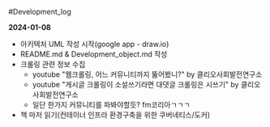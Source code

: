 #Development_log

**2024-01-08**
- 아키텍처 UML 작성 시작(google app - draw.io)
- README.md & Development_object.md 작성
- 크롤링 관련 정보 수집
  - youtube "웹크롤링, 어느 커뮤니티까지 뚫어봤니?" by 클리오사회발전연구소
  - youtube "게시글 크롤링이 소설쓰기라면 대댓글 크롤링은 시쓰기" by 클리오사회발전연구소
  - 일단 한가지 커뮤니티를 파봐야할듯? fm코리아ㄱㄱㄱ
- 책 마저 읽기(컨테이너 인프라 환경구축을 위한 쿠버네티스/도커)

